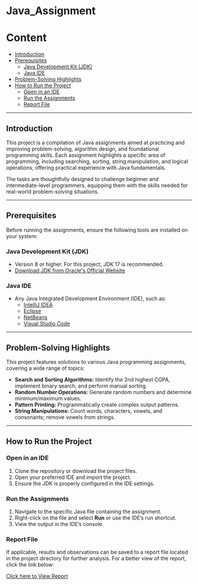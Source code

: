 ﻿# Java_Assignment
# Content

- [Introduction](#introduction)
- [Prerequisites](#prerequisites)
  - [Java Development Kit (JDK)](#java-development-kit-jdk)
  - [Java IDE](#java-ide)
- [Problem-Solving Highlights](#problem-solving-highlights)
- [How to Run the Project](#how-to-run-the-project)
  - [Open in an IDE](#open-in-an-ide)
  - [Run the Assignments](#run-the-assignments)
  - [Report File](#report-file)

---

## Introduction

This project is a compilation of Java assignments aimed at practicing and improving problem-solving, algorithm design, and foundational programming skills. Each assignment highlights a specific area of programming, including searching, sorting, string manipulation, and logical operations, offering practical experience with Java fundamentals.

The tasks are thoughtfully designed to challenge beginner and intermediate-level programmers, equipping them with the skills needed for real-world problem-solving situations.

---

## Prerequisites

Before running the assignments, ensure the following tools are installed on your system:

### Java Development Kit (JDK)

- Version 8 or higher. For this project, JDK 17 is recommended.
- [Download JDK from Oracle's Official Website](https://www.oracle.com/java/technologies/javase-downloads.html)

### Java IDE

- Any Java Integrated Development Environment (IDE), such as:
  - [IntelliJ IDEA](https://www.jetbrains.com/idea/)
  - [Eclipse](https://www.eclipse.org/)
  - [NetBeans](https://netbeans.apache.org/)
  - [Visual Studio Code](https://code.visualstudio.com/)

---

## Problem-Solving Highlights

This project features solutions to various Java programming assignments, covering a wide range of topics:

- **Search and Sorting Algorithms:** Identify the 2nd highest CGPA, implement binary search, and perform manual sorting.
- **Random Number Operations:** Generate random numbers and determine minimum/maximum values.
- **Pattern Printing:** Programmatically create complex output patterns.
- **String Manipulations:** Count words, characters, vowels, and consonants; remove vowels from strings.

---

## How to Run the Project


### Open in an IDE

1. Clone the repository or download the project files.
2. Open your preferred IDE and import the project.
3. Ensure the JDK is properly configured in the IDE settings.

### Run the Assignments

1. Navigate to the specific Java file containing the assignment.
2. Right-click on the file and select **Run** or use the IDE’s run shortcut.
3. View the output in the IDE’s console.

### Report File

If applicable, results and observations can be saved to a report file located in the project directory for further analysis.
For a better view of the report, click the link below:

[ Click here to View Report](https://docs.google.com/document/d/1vSTLs0SKSuHU9NNGvFlId35xyR9GOtj6Flh2sPEqlYA/edit?tab=t.0)

